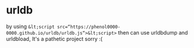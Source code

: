 # urldb
by using `&lt;script src=“https://phenol0000-0000.github.io/urldb/urldb.js“>&lt;script>` then can use urldbdump and urldbload, It's a pathetic project sorry :(
